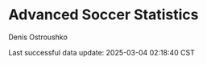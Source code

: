 # Advanced Soccer Statistics
Denis Ostroushko

<!-- gfm -->

Last successful data update: 2025-03-04 02:18:40 CST

